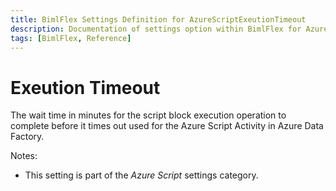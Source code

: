 ```yaml
---
title: BimlFlex Settings Definition for AzureScriptExeutionTimeout
description: Documentation of settings option within BimlFlex for AzureScriptExeutionTimeout
tags: [BimlFlex, Reference]
---
```


# Exeution Timeout

The wait time in minutes for the script block execution operation to complete before it times out used for the Azure Script Activity in Azure Data Factory.

Notes:

* This setting is part of the *Azure Script* settings category.

